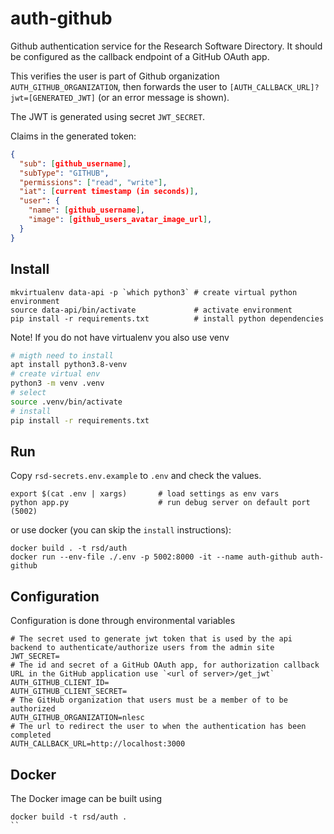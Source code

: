 # auth-github

Github authentication service for the Research Software Directory. It should be configured as the callback endpoint of a
GitHub OAuth app.

This verifies the user is part of Github organization `AUTH_GITHUB_ORGANIZATION`,
then forwards the user to `[AUTH_CALLBACK_URL]?jwt=[GENERATED_JWT]` (or an
error message is shown).

The JWT is generated using secret `JWT_SECRET`.

Claims in the generated token:

```json
{
  "sub": [github_username],
  "subType": "GITHUB",
  "permissions": ["read", "write"],
  "iat": [current timestamp (in seconds)],
  "user": {
    "name": [github_username],
    "image": [github_users_avatar_image_url],
  }
}
```

## Install

```shell
mkvirtualenv data-api -p `which python3` # create virtual python environment
source data-api/bin/activate             # activate environment
pip install -r requirements.txt          # install python dependencies
```

Note! If you do not have virtualenv you also use venv

```bash
# migth need to install
apt install python3.8-venv
# create virtual env
python3 -m venv .venv
# select
source .venv/bin/activate
# install
pip install -r requirements.txt
```

## Run

Copy `rsd-secrets.env.example` to `.env` and check the values.

```shell
export $(cat .env | xargs)       # load settings as env vars
python app.py                    # run debug server on default port (5002)
```

or use docker (you can skip the `install` instructions):

```shell
docker build . -t rsd/auth
docker run --env-file ./.env -p 5002:8000 -it --name auth-github auth-github
```

## Configuration

Configuration is done through environmental variables

```shell
# The secret used to generate jwt token that is used by the api backend to authenticate/authorize users from the admin site
JWT_SECRET=
# The id and secret of a GitHub OAuth app, for authorization callback URL in the GitHub application use `<url of server>/get_jwt`
AUTH_GITHUB_CLIENT_ID=
AUTH_GITHUB_CLIENT_SECRET=
# The GitHub organization that users must be a member of to be authorized
AUTH_GITHUB_ORGANIZATION=nlesc
# The url to redirect the user to when the authentication has been completed
AUTH_CALLBACK_URL=http://localhost:3000
```

## Docker

The Docker image can be built using

```shell
docker build -t rsd/auth .
``
```
